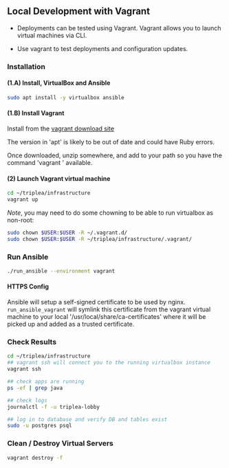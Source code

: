 ## Local Development with Vagrant

- Deployments can be tested using Vagrant. Vagrant allows you to launch
virtual machines via CLI.

- Use vagrant to test deployments and configuration updates.

### Installation

#### (1.A) Install, VirtualBox and Ansible

```bash
sudo apt install -y virtualbox ansible
```

#### (1.B) Install Vagrant

Install from the [vagrant download site](https://www.vagrantup.com/downloads.html)

The version in 'apt' is likely to be out of date and could have Ruby errors.

Once downloaded, unzip somewhere, and add to your path so you have
the command 'vagrant ' available.

#### (2) Launch Vagrant virtual machine

```bash
cd ~/triplea/infrastructure
vagrant up
```

*Note*, you may need to do some chowning to be able to run virtualbox as non-root:

```bash
sudo chown $USER:$USER -R ~/.vagrant.d/
sudo chown $USER:$USER -R ~/triplea/infrastructure/.vagrant/
```

### Run Ansible

```bash
./run_ansible --environment vagrant
```

#### HTTPS Config

Ansible will setup a self-signed certificate to be used by nginx.
`run_ansible_vagrant` will symlink this certificate from the vagrant virtual
machine to your local '/usr/local/share/ca-certificates' where it will
be picked up and added as a trusted certificate.

### Check Results

```bash
cd ~/triplea/infrastructure
## vagrant ssh will connect you to the running virtualbox instance
vagrant ssh

## check apps are running
ps -ef | grep java

## check logs
journalctl -f -u triplea-lobby

## log in to database and verify DB and tables exist
sudo -u postgres psql
```

### Clean / Destroy Virtual Servers

```bash
vagrant destroy -f
```
